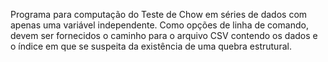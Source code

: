 Programa para computação do Teste de Chow em séries de dados com apenas uma variável independente.
Como opções de linha de comando, devem ser fornecidos o caminho para o arquivo CSV contendo os dados e o índice em que se suspeita da existência de uma quebra estrutural.
